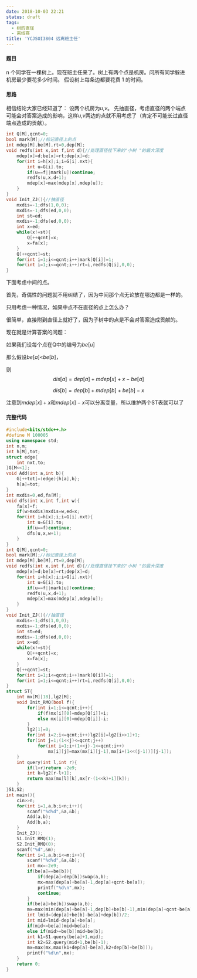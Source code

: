 ```yaml
---
date: 2018-10-03 22:21
status: draft
tags:
  - 树的直径
  - 离线赛
title: 'YCJSOI3804 远离班主任'
---
```


#### 题目

n 个同学在一棵树上。现在班主任来了。树上有两个点是机房。问所有同学躲进 机房最少要花多少时间。 假设树上每条边都要花费 1 的时间。 

#### 思路
相信结论大家已经知道了：
设两个机房为$u​$,$v​$。
先抽直径，考虑直径的两个端点可能会对答案造成的影响，这样$u​$,$v​$两边的点就不用考虑了（肯定不可能长过直径端点造成的贡献）。

```c++
int Q[M],qcnt=0;
bool mark[M];//标记直径上的点 
int mdep[M],be[M],rt=0,dep[M];
void redfs(int x,int f,int d){//处理直径挂下来的"小树 "的最大深度 
	mdep[x]=d;be[x]=rt;dep[x]=d;
	for(int i=h[x];i;i=G[i].nxt){
		int u=G[i].to;
		if(u==f||mark[u])continue;
		redfs(u,x,d+1);
		mdep[x]=max(mdep[x],mdep[u]);	
	}
}
void Init_ZJ(){//抽直径 
	mxdis=-1;dfs(1,0,0); 
	mxdis=-1;dfs(ed,0,0);
	int st=ed;
	mxdis=-1;dfs(ed,0,0);
	int x=ed;
	while(x!=st){
		Q[++qcnt]=x;
		x=fa[x];
	}
	Q[++qcnt]=st;
	for(int i=1;i<=qcnt;i++)mark[Q[i]]=1;
	for(int i=1;i<=qcnt;i++)rt=i,redfs(Q[i],0,0); 
}
```



下面考虑中间的点。

首先，奇偶性的问题就不用纠结了，因为中间那个点无论放在哪边都是一样的。

只用考虑一种情况，如果中点不在直径的点上怎么办？

很简单，直接附到直径上就好了，因为子树中的点是不会对答案造成贡献的。

现在就是计算答案的问题：

如果我们设每个点在Q中的编号为$be[u]$

那么假设$be[a]$<$be[b]$，

则
$$
dis[a]=dep[a]+mdep[x]+x-be[a]
$$

$$
dis[b]=dep[b]+mdep[b]+be[b]-x
$$

注意到$mdep[x]+x$和$mdep[x]-x$可以分离变量，所以维护两个ST表就可以了

#### 完整代码

```c++
#include<bits/stdc++.h>
#define M 100005
using namespace std;
int n,m;
int h[M],tot;
struct edge{
	int nxt,to;
}G[M<<1];
void Add(int a,int b){
	G[++tot]=(edge){h[a],b};
	h[a]=tot;	
}
int mxdis=0,ed,fa[M];
void dfs(int x,int f,int w){
	fa[x]=f;
	if(w>mxdis)mxdis=w,ed=x;
	for(int i=h[x];i;i=G[i].nxt){
		int u=G[i].to;
		if(u==f)continue;
		dfs(u,x,w+1);		
	}
}
int Q[M],qcnt=0;
bool mark[M];//标记直径上的点 
int mdep[M],be[M],rt=0,dep[M];
void redfs(int x,int f,int d){//处理直径挂下来的"小树 "的最大深度 
	mdep[x]=d;be[x]=rt;dep[x]=d;
	for(int i=h[x];i;i=G[i].nxt){
		int u=G[i].to;
		if(u==f||mark[u])continue;
		redfs(u,x,d+1);
		mdep[x]=max(mdep[x],mdep[u]);	
	}
}
void Init_ZJ(){//抽直径 
	mxdis=-1;dfs(1,0,0); 
	mxdis=-1;dfs(ed,0,0);
	int st=ed;
	mxdis=-1;dfs(ed,0,0);
	int x=ed;
	while(x!=st){
		Q[++qcnt]=x;
		x=fa[x];
	}
	Q[++qcnt]=st;
	for(int i=1;i<=qcnt;i++)mark[Q[i]]=1;
	for(int i=1;i<=qcnt;i++)rt=i,redfs(Q[i],0,0); 
}
struct ST{
	int mx[M][18],lg2[M];
	void Init_RMQ(bool f){
		for(int i=1;i<=qcnt;i++){
			if(f)mx[i][0]=mdep[Q[i]]+i;
			else mx[i][0]=mdep[Q[i]]-i;
		}
		lg2[1]=0;
		for(int i=2;i<=qcnt;i++)lg2[i]=lg2[i>>1]+1;
		for(int j=1;(1<<j)<=qcnt;j++)
			for(int i=1;i+(1<<j)-1<=qcnt;i++)
				mx[i][j]=max(mx[i][j-1],mx[i+(1<<(j-1))][j-1]); 
	}
	int query(int l,int r){
		if(l>r)return -2e9;
		int k=lg2[r-l+1];
		return max(mx[l][k],mx[r-(1<<k)+1][k]);
	}	
}S1,S2;
int main(){
	cin>>n;
	for(int i=1,a,b;i<n;i++){
		scanf("%d%d",&a,&b);
		Add(a,b);
		Add(b,a);	
	}
	Init_ZJ(); 
	S1.Init_RMQ(1);
	S2.Init_RMQ(0);
	scanf("%d",&m);
	for(int i=1,a,b;i<=m;i++){
		scanf("%d%d",&a,&b);
		int mx=-2e9;
		if(be[a]==be[b]){
			if(dep[a]>dep[b])swap(a,b);
			mx=max(dep[a]+be[a]-1,dep[a]+qcnt-be[a]);
			printf("%d\n",mx);
			continue;
		}
		if(be[a]>be[b])swap(a,b);
		mx=max(min(dep[a]+be[a]-1,dep[b]+be[b]-1),min(dep[a]+qcnt-be[a],dep[b]+qcnt-be[b]));
		int lmid=(dep[a]+be[b]-be[a]+dep[b])/2;
		int mid=lmid-dep[a]+be[a];
		if(mid<=be[a])mid=be[a];
		else if(mid>=be[b])mid=be[b];
		int k1=S1.query(be[a]+1,mid);
		int k2=S2.query(mid+1,be[b]-1);
		mx=max(mx,max(k1+dep[a]-be[a],k2+dep[b]+be[b]));
		printf("%d\n",mx);
	}
	return 0;
}	
```